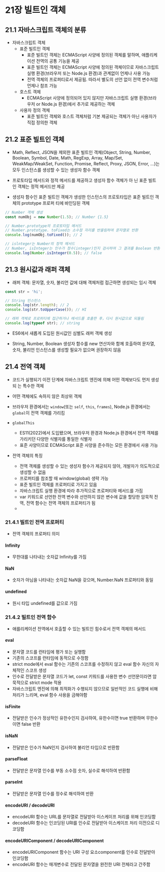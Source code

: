 # 21장 빌트인 객체

## 21.1 자바스크립트 객체의 분류

- 자바스크립트 객체
  - 표준 빌트인 객체
    - 표준 빌트인 객체는 ECMAScript 사양에 정의된 객체를 말하며, 애플리케이션 전역의 공통 기능을 제공
    - 표준 빌트인 객체는 ECMAScript 사양에 정의된 객체이므로 자바스크립트 실행 환경(브라우저 또는 Node.js 환경)과 관계없이 언제나 사용 가능
    - 전역 객체의 프로퍼티로서 제공됨. 따라서 별도의 선언 없이 전역 변수처럼 언제나 참조 가능
  - 호스트 객체
    - ECMAScript 사양에 정의되어 있지 않지만 자바스크립트 실행 환경(브라우저 or Node.js 환경)에서 추가로 제공하는 객체
  - 사용자 정의 객체
    - 표준 빌트인 객체와 호스트 객체처럼 기본 제공되는 객체가 아닌 사용자가 직접 정의한 객체

## 21.2 표준 빌트인 객체

- Math, Reflect, JSON을 제외한 표준 빌트인 객체(Object, String, Number, Boolean, Symbol, Date, Math, RegExp, Array, Map/Set, WeakMap/WeakSet, Function, Promise, Reflect, Proxy, JSON, Error, ...)는 모두 인스턴스를 생성할 수 있는 생성자 함수 객체

- 프로토타입 메서드와 정적 메서드를 제공하고 생성자 함수 객체가 아 닌 표준 빌트인 객체는 정적 메서드만 제공

- 생성자 함수인 표준 빌트인 객체가 생성한 인스턴스의 프로토타입은 표준 빌트인 객체의 prototype 프로퍼 티에 바인딩된 객체

```js
// Number 객체 생성
const numObj = new Number(1.5); // Number {1.5}

// Number.prototype의 프로토타입 메서드
// Number.prototype. toFixed는 소수점 자리를 반올림하여 문자열로 반환
console.log(numObj.toFixed()); // 2

// islnteger는 Number의 정적 메서드
// Number, isInteger는 인수가 정수(integer)인지 검사하여 그 결과를 Boolean 반환
console.log(Number.isInteger(0.5)); // false
```

## 21.3 원시값과 래퍼 객체

- 래퍼 객체: 문자열, 숫자, 불리언 값에 대해 객체처럼 접근하면 생성되는 임시 객체

```js
const str = 'hi';

// String 인스턴스
console.log(str.length); // 2
console.log(str.toUpperCase()); // HI

// 래퍼 객체로 프로퍼티에 접근하거나 메서드를 호출한 후，다시 원시값으로 되돌림
console.log(typeof str); // string
```

- ES6에서 새롭게 도입된 원시값인 심벌도 래퍼 객체 생성

- String, Number, Boolean 생성자 함수를 new 연산자와 함께 호출하여 문자열, 숫자, 불리언 인스턴스를 생성할 필요가 없으며 권장하지 않음

## 21.4 전역 객체

- 코드가 실행되기 이전 단계에 자바스크립트 엔진에 의해 어떤 객체보다도 먼저 생성되
  는 특수한 객체

- 어떤 객체에도 속하지 않은 최상위 객체

- 브라우저 환경에서는 `window`(또는 `self`, `this`, `frames`), Node.js 환경에서는 `global`이 전역 객체를 가리킴

- `globalThis`

  - ES11(2022)에서 도입됐으며, 브라우저 환경과 Node.js 환경에서 전역 객체를 가리키던 다양한 식별자를 통일한 식별자
  - 표준 사양이므로 ECMAScript 표준 사양을 준수하는 모든 환경에서 사용 가능

- 전역 객체의 특징
  - 전역 객체를 생성할 수 있는 생성자 함수가 제공되지 않아, 개발자가 의도적으로 생성할 수 없음
  - 프로퍼티를 참조할 때 window(global) 생략 가능
  - 표준 빌트인 객체를 프로퍼티로 가지고 있음
  - 자바스크립트 실행 환경에 따라 추가적으로 프로퍼티와 메서드를 가짐
  - var 키워드로 선언한 전역 변수와 선언하지 않은 변수에 값을 할당한 암묵적 전역, 전역 함수는 전역 객체의 프로퍼티가 됨
  -

### 21.4.1 빌트인 전역 프로퍼티

- 전역 객체의 프로퍼티 의미

#### Infinity

- 무한대를 나타내는 숫자값 Infinity를 가짐

#### NaN

- 숫자가 아님을 나타내는 숫자값 NaN을 갖으며, Number.NaN 프로퍼티와 동일

#### undefined

- 원시 타입 undefined를 값으로 가짐

### 21.4.2 빌트인 전역 함수

- 애를리케이션 전역에서 호출할 수 있는 빌트인 힘수로서 전역 객체의 메서드

#### eval

- 문자열 코드를 런타임에 평가 또는 실행함
- 기존의 스코프를 런타임에 동적으로 수정함
- strict mode에서 eval 함수는 기존의 스코프를 수정하지 않고 eval 함수 자신의 자체적인 스코프 생성
- 인수로 전달받은 문자열 코드가 let, const 키워드를 사용한 변수 선언문이라면 암묵적으로 strict mode 적용
- 자바스크립트 엔진에 의해 최적화가 수행되지 않으므로 일반적인 코드 실행에 비해 처리가 느리며, eval 함수 사용을 금해야함

#### isFinite

- 전달받은 인수가 정상적인 유한수인지 검사하여, 유한수이면 true 반환하며 무한수이면 false 반환

#### isNaN

- 전달받은 인수가 NaN인지 검사하여 불리언 타입으로 반환함

#### parseFloat

- 전달받은 문자열 인수를 부동 소수점 숫자, 실수로 해석하여 반환함

#### parseInt

- 전달받은 문자열 인수를 정수로 해석하여 반환

#### encodeURI / decodeURI

- encodeURI 함수는 URL를 문자열로 전달받아 이스케이프 처리를 위해 인코딩함
- decodeURI 함수는 인코딩된 URI를 인수로 전달받아 이스케이프 처리 이전으로 디코딩함

#### encodeURIComponent / decodeURIComponent

- encodeURIComponent 함수는 URI 구성 요소component를 인수로 전달받아 인코딩함
- encodeURI 함수는 매개변수로 전달된 문자열을 완전한 URI 전체라고 간주함
